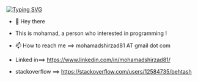 [![Typing SVG](https://readme-typing-svg.herokuapp.com?color=FF3670&size=35&center=true&vCenter=true&width=1000&lines=Welcome+to+my+GitHub+profile!;My+name+is+Jacqueline+Atae;I'm+Software+Engineering+Student)](https://git.io/typing-svg)


- 👋 Hey there
- This is mohamad, a person who interested in programming !
 
- 📫 How to reach me ==> mohamadshirzad81 AT gmail dot com
- Linked in==> https://www.linkedin.com/in/mohamadshirzad81/
- stackoverflow ==> https://stackoverflow.com/users/12584735/behtash
 
